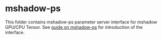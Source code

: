 mshadow-ps
====
This folder contains mshadow-ps parameter server interface for mshadow GPU/CPU Tensor. See [guide on mshadow-ps](../guide/mshadow-ps) for introduction of the interface.

